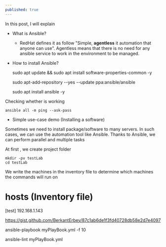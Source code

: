 ```yaml
---
published: true
---
```

In this post, I will explain
* What is Ansible?
  * RedHat defines it as follow "Simple, **agentless** it automation that anyone can use". Agentless means that there is no need for any ansible service to work in the environment to be managed.
* How to install Ansible?

    sudo apt update && sudo apt install software-properties-common -y

    sudo apt-add-repository --yes --update ppa:ansible/ansible

    sudo apt install ansible -y

Checking whether is working

    ansible all -m ping --ask-pass

* Simple use-case demo (Installing a software)

Sometimes we need to install package/software to many servers. In such cases, we can use the automation tool like Ansible.
Thanks to Ansible, we can perform parallel and multiple tasks

At first , we create project folder

    mkdir -pv testLab
    cd testLab

We write the machines in the inventory file to determine which machines the commands will run on

  # hosts (Inventory file)
  [test]
  192.168.1.143

  https://gist.github.com/BerkantErbey/87c1ab6de1f3fd40728db58e2d7e4097



  ansible-playbook myPlayBook.yml -f 10

  ansible-lint myPlayBook.yml
